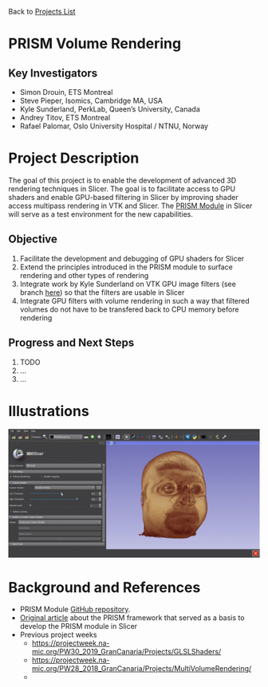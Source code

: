 Back to [Projects List](../../README.md#ProjectsList)

# PRISM Volume Rendering

## Key Investigators

- Simon Drouin, ETS Montreal
- Steve Pieper, Isomics, Cambridge MA, USA
- Kyle Sunderland, PerkLab, Queen’s University, Canada 
- Andrey Titov, ETS Montreal
- Rafael Palomar, Oslo University Hospital / NTNU, Norway


# Project Description

The goal of this project is to enable the development of advanced 3D rendering techniques in Slicer. The goal is to facilitate access to GPU shaders and enable GPU-based filtering in Slicer by improving shader access multipass rendering in VTK and Slicer. The [PRISM Module](https://github.com/ETS-vis-interactive/SlicerPRISMRendering) in Slicer will serve as a test environment for the new capabilities.

## Objective

1. Facilitate the development and debugging of GPU shaders for Slicer
2. Extend the principles introduced in the PRISM module to surface rendering and other types of rendering
3. Integrate work by Kyle Sunderland on VTK GPU image filters (see branch [here](https://github.com/Sunderlandkyl/VTK/commits/vtkGPUImageFilter3)) so that the filters are usable in Slicer
4. Integrate GPU filters with volume rendering in such a way that filtered volumes do not have to be transfered back to CPU memory before rendering 

## Progress and Next Steps

<!-- Update this section as you make progress, describing of what you have ACTUALLY DONE. If there are specific steps that you could not complete then you can describe them here, too. -->

1. TODO
1. ...
1. ...

# Illustrations

![Opacity Peeling](opacity-peeling.gif)

# Background and References

<!-- If you developed any software, include link to the source code repository. If possible, also add links to sample data, and to any relevant publications. -->
- PRISM Module [GitHub repository](https://github.com/ETS-vis-interactive/SlicerPRISMRendering).
- [Original article](https://journals.plos.org/plosone/article?id=10.1371/journal.pone.0193636) about the PRISM framework that served as a basis to develop the PRISM module in Slicer
- Previous project weeks
  - https://projectweek.na-mic.org/PW30_2019_GranCanaria/Projects/GLSLShaders/
  - https://projectweek.na-mic.org/PW28_2018_GranCanaria/Projects/MultiVolumeRendering/
  - 
